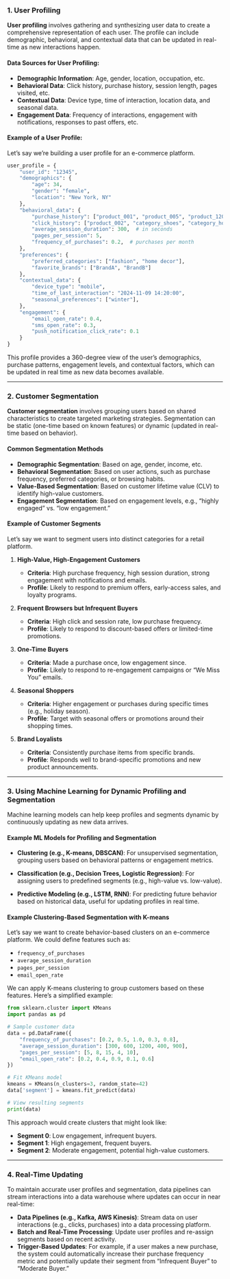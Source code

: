 
### 1. **User Profiling**

**User profiling** involves gathering and synthesizing user data to create a comprehensive representation of each user. The profile can include demographic, behavioral, and contextual data that can be updated in real-time as new interactions happen.

#### Data Sources for User Profiling:

- **Demographic Information**: Age, gender, location, occupation, etc.
- **Behavioral Data**: Click history, purchase history, session length, pages visited, etc.
- **Contextual Data**: Device type, time of interaction, location data, and seasonal data.
- **Engagement Data**: Frequency of interactions, engagement with notifications, responses to past offers, etc.

#### Example of a User Profile:

Let’s say we’re building a user profile for an e-commerce platform.

```python
user_profile = {
    "user_id": "12345",
    "demographics": {
        "age": 34,
        "gender": "female",
        "location": "New York, NY"
    },
    "behavioral_data": {
        "purchase_history": ["product_001", "product_005", "product_120"],
        "click_history": ["product_002", "category_shoes", "category_home"],
        "average_session_duration": 300,  # in seconds
        "pages_per_session": 5,
        "frequency_of_purchases": 0.2,  # purchases per month
    },
    "preferences": {
        "preferred_categories": ["fashion", "home decor"],
        "favorite_brands": ["BrandA", "BrandB"]
    },
    "contextual_data": {
        "device_type": "mobile",
        "time_of_last_interaction": "2024-11-09 14:20:00",
        "seasonal_preferences": ["winter"],
    },
    "engagement": {
        "email_open_rate": 0.4,
        "sms_open_rate": 0.3,
        "push_notification_click_rate": 0.1
    }
}

```


This profile provides a 360-degree view of the user’s demographics, purchase patterns, engagement levels, and contextual factors, which can be updated in real time as new data becomes available.

---

### 2. **Customer Segmentation**

**Customer segmentation** involves grouping users based on shared characteristics to create targeted marketing strategies. Segmentation can be static (one-time based on known features) or dynamic (updated in real-time based on behavior).

#### Common Segmentation Methods

- **Demographic Segmentation**: Based on age, gender, income, etc.
- **Behavioral Segmentation**: Based on user actions, such as purchase frequency, preferred categories, or browsing habits.
- **Value-Based Segmentation**: Based on customer lifetime value (CLV) to identify high-value customers.
- **Engagement Segmentation**: Based on engagement levels, e.g., “highly engaged” vs. “low engagement.”

#### Example of Customer Segments

Let’s say we want to segment users into distinct categories for a retail platform.

1. **High-Value, High-Engagement Customers**
    
    - **Criteria**: High purchase frequency, high session duration, strong engagement with notifications and emails.
    - **Profile**: Likely to respond to premium offers, early-access sales, and loyalty programs.
2. **Frequent Browsers but Infrequent Buyers**
    
    - **Criteria**: High click and session rate, low purchase frequency.
    - **Profile**: Likely to respond to discount-based offers or limited-time promotions.
3. **One-Time Buyers**
    
    - **Criteria**: Made a purchase once, low engagement since.
    - **Profile**: Likely to respond to re-engagement campaigns or “We Miss You” emails.
4. **Seasonal Shoppers**
    
    - **Criteria**: Higher engagement or purchases during specific times (e.g., holiday season).
    - **Profile**: Target with seasonal offers or promotions around their shopping times.
5. **Brand Loyalists**
    
    - **Criteria**: Consistently purchase items from specific brands.
    - **Profile**: Responds well to brand-specific promotions and new product announcements.

---

### 3. **Using Machine Learning for Dynamic Profiling and Segmentation**

Machine learning models can help keep profiles and segments dynamic by continuously updating as new data arrives.

#### Example ML Models for Profiling and Segmentation

- **Clustering (e.g., K-means, DBSCAN)**: For unsupervised segmentation, grouping users based on behavioral patterns or engagement metrics.
    
- **Classification (e.g., Decision Trees, Logistic Regression)**: For assigning users to predefined segments (e.g., high-value vs. low-value).
    
- **Predictive Modeling (e.g., LSTM, RNN)**: For predicting future behavior based on historical data, useful for updating profiles in real time.
    

#### Example Clustering-Based Segmentation with K-means

Let’s say we want to create behavior-based clusters on an e-commerce platform. We could define features such as:

- `frequency_of_purchases`
- `average_session_duration`
- `pages_per_session`
- `email_open_rate`

We can apply K-means clustering to group customers based on these features. Here’s a simplified example:

```python
from sklearn.cluster import KMeans
import pandas as pd

# Sample customer data
data = pd.DataFrame({
    "frequency_of_purchases": [0.2, 0.5, 1.0, 0.3, 0.8],
    "average_session_duration": [300, 600, 1200, 400, 900],
    "pages_per_session": [5, 8, 15, 4, 10],
    "email_open_rate": [0.2, 0.4, 0.9, 0.1, 0.6]
})

# Fit KMeans model
kmeans = KMeans(n_clusters=3, random_state=42)
data['segment'] = kmeans.fit_predict(data)

# View resulting segments
print(data)

```

This approach would create clusters that might look like:

- **Segment 0**: Low engagement, infrequent buyers.
- **Segment 1**: High engagement, frequent buyers.
- **Segment 2**: Moderate engagement, potential high-value customers.

---

### 4. **Real-Time Updating**

To maintain accurate user profiles and segmentation, data pipelines can stream interactions into a data warehouse where updates can occur in near real-time:

- **Data Pipelines (e.g., Kafka, AWS Kinesis)**: Stream data on user interactions (e.g., clicks, purchases) into a data processing platform.
- **Batch and Real-Time Processing**: Update user profiles and re-assign segments based on recent activity.
- **Trigger-Based Updates**: For example, if a user makes a new purchase, the system could automatically increase their purchase frequency metric and potentially update their segment from “Infrequent Buyer” to “Moderate Buyer.”